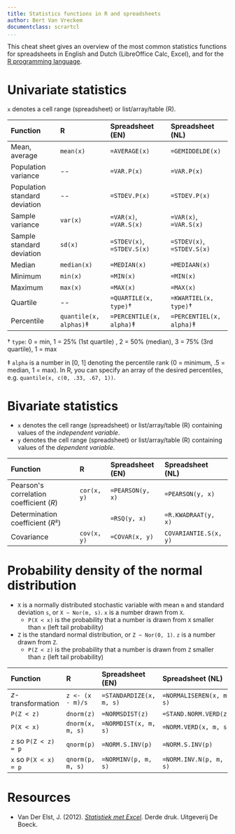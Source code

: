 ```yaml
---
title: Statistics functions in R and spreadsheets
author: Bert Van Vreckem
documentclass: scrartcl
...
```


This cheat sheet gives an overview of the most common statistics functions for spreadsheets in English and Dutch (LibreOffice Calc, Excel), and for the [R programming language](https://www.r-project.org/).

# Univariate statistics

`x` denotes a cell range (spreadsheet) or list/array/table (R).

| Function                      | R                      | Spreadsheet (EN)           | Spreadsheet (NL)           |
| :--                           | :--                    | :--                        | :--                        |
| Mean, average                 | `mean(x)`              | `=AVERAGE(x)`              | `=GEMIDDELDE(x)`           |
| Population variance           | --                     | `=VAR.P(x)`                | `=VAR.P(x)`                |
| Population standard deviation | --                     | `=STDEV.P(x)`              | `=STDEV.P(x)`              |
| Sample variance               | `var(x)`               | `=VAR(x)`, `=VAR.S(x)`     | `=VAR(x)`, `=VAR.S(x)`     |
| Sample standard deviation     | `sd(x)`                | `=STDEV(x)`, `=STDEV.S(x)` | `=STDEV(x)`, `=STDEV.S(x)` |
| Median                        | `median(x)`            | `=MEDIAN(x)`               | `=MEDIAAN(x)`              |
| Minimum                       | `min(x)`               | `=MIN(x)`                  | `=MIN(x)`                  |
| Maximum                       | `max(x)`               | `=MAX(x)`                  | `=MAX(x)`                  |
| Quartile                      | --                     | `=QUARTILE(x, type)`†      | `=KWARTIEL(x, type)`†      |
| Percentile                    | `quantile(x, alphas)`‡ | `=PERCENTILE(x, alpha)`‡   | `=PERCENTIEL(x, alpha)`‡   |

† `type`: 0 = min, 1 = 25% (1st quartile) , 2 = 50% (median), 3 = 75% (3rd quartile), 1 = max

‡ `alpha` is a number in [0, 1] denoting the percentile rank (0 = minimum, .5 = median, 1 = max). In R, you can specify an array of the desired percentiles, e.g. `quantile(x, c(0, .33, .67, 1))`.

# Bivariate statistics

- `x` denotes the cell range (spreadsheet) or list/array/table (R) containing values of the *independent variable*.
- `y` denotes the cell range (spreadsheet) or list/array/table (R) containing values of the *dependent variable*.

| Function                                | R           | Spreadsheet (EN) | Spreadsheet (NL)      |
| :--                                     | :--         | :--              | :--                   |
| Pearson's correlation coefficient (*R*) | `cor(x, y)` | `=PEARSON(y, x)` | `=PEARSON(y, x)`      |
| Determination coefficient (*R*²)        |             | `=RSQ(y, x)`     | `=R.KWADRAAT(y, x)`   |
| Covariance                              | `cov(x, y)` | `=COVAR(x, y)`   | `COVARIANTIE.S(x, y)` |

# Probability density of the normal distribution

- `X` is a normally distributed stochastic variable with mean `m` and standard deviation `s`, or `X ~ Nor(m, s)`. `x` is a number drawn from `X`.
    - `P(X < x)` is the probability that a number is drawn from `X` smaller than `x` (left tail probability)
- `Z` is the standard normal distribution, or `Z ~ Nor(0, 1)`. `z` is a number drawn from `Z`.
    - `P(Z < z)` is the probability that a number is drawn from `Z` smaller than `z` (left tail probability)

| Function              | R                | Spreadsheet (EN)        | Spreadsheet (NL)         |
| :--                   | :--              | :--                     | :--                      |
| *z*-transformation    | `z <- (x - m)/s` | `=STANDARDIZE(x, m, s)` | `=NORMALISEREN(x, m, s)` |
| `P(Z < z)`            | `dnorm(z)`       | `=NORMSDIST(z)`         | `=STAND.NORM.VERD(z)`    |
| `P(X < x)`            | `dnorm(x, m, s)` | `=NORMDIST(x, m, s)`    | `=NORM.VERD(x, m, s)`    |
| `z` so `P(Z < z) = p` | `qnorm(p)`       | `=NORM.S.INV(p)`        | `=NORM.S.INV(p)`         |
| `x` so `P(X < x) = p` | `qnorm(p, m, s)` | `=NORMINV(p, m, s)`     | `=NORM.INV.N(p, m, s)`   |

# Resources

- Van Der Elst, J. (2012). *[Statistiek met Excel](http://hoger.deboeck.com/titres/130991_1/9789045544991-statistiek-met-excel.html).* Derde druk. Uitgeverij De Boeck.
